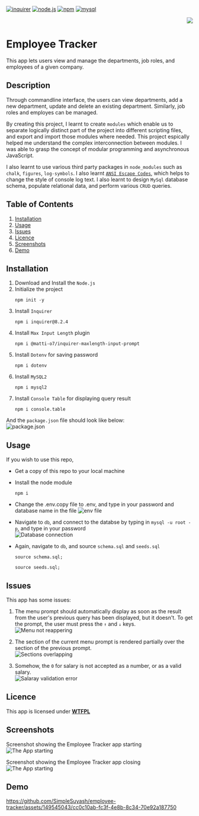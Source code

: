 
[![inquirer](https://img.shields.io/badge/inquirer-blue?style=for-the-badge&logo=npm&logoColor=white&labelColor=red)](https://www.npmjs.com/package/inquirer) [![node.js](https://img.shields.io/badge/Node.js-blue?style=for-the-badge&logo=Node.js&logoColor=white&labelColor=red)](https://nodejs.org/en) [![npm](https://img.shields.io/badge/npm-blue?style=for-the-badge&logo=npm&logoColor=white&labelColor=red)](https://www.npmjs.com/) [![mysql](https://img.shields.io/badge/mysql-blue?style=for-the-badge&logo=mysql&logoColor=white&labelColor=red)](https://www.mysql.com/)


<div align="right"> 
<a href= "http://www.wtfpl.net/about/"><img src = "https://img.shields.io/badge/License-WTFPL-brightgreen.svg"></a>
</div>

# Employee Tracker    

This app lets users view and manage the departments, job roles, and employees of a given company.

##  Description

Through commandline interface, the users can view departments, add a new department, update and delete an existing department. Similarly, job roles and employes can be managed. 

By creating this project, I learnt to create `modules` which enable us to separate logically distinct part of the project into different scripting files, and export and import those modules where needed. This project espically helped me understand the complex interconnection between modules. I was able to grasp the concept of modular programming and asynchronous JavaScript.

I also learnt to use various third party packages in `node_modules` such as `chalk`, `figures`, `log-symbols`. I also learnt [`ANSI Escape Codes`](https://gist.github.com/fnky/458719343aabd01cfb17a3a4f7296797), which helps to change the style of console log text. I also learnt to design `MySql` database schema, populate relational data, and perform various `CRUD` queries.


## Table of Contents

1. [Installation](#installation)
1. [Usage](#usage)
1. [Issues](#issues)
1. [Licence](#licence)
1. [Screenshots](#screenshots)
1. [Demo](#demo)


## Installation 

1. Download and Install the `Node.js` 
1. Initialize the project 
    ```       
    npm init -y
    ```
1. Install `Inquirer`
    ```
    npm i inquirer@8.2.4
    ```
1. Install `Max Input Length` plugin
    ```
    npm i @matti-o7/inquirer-maxlength-input-prompt
    ```
1. Install `Dotenv` for saving password 
    ```
    npm i dotenv
    ```
1. Install `MySQL2` 
    ```
    npm i mysql2
    ```
1. Install `Console Table` for displaying query result
    ```
    npm i console.table
    ```
And the `package.json` file should look like below:              
![package.json](./assets/screenshots/package.png)

## Usage
If you wish to use this repo,
- Get a copy of this repo to your local machine
- Install the node module
    ```
    npm i
    ```
- Change the .env.copy file to .env, and type in your password and database name in the file
![env file](./assets/screenshots/env.png)     

- Navigate to `db`, and connect to the databse by typing in `mysql -u root -p`, and type in your password   
![Database connection](./assets/screenshots/connection.png)

- Again, navigate to `db`, and source `schema.sql` and `seeds.sql`
    ```
    source schema.sql;
    ```
    ```
    source seeds.sql;
    ```
## Issues
This app has some issues:          

1. The menu prompt should automatically display as soon as the result from the user's previous query has been displayed, but it doesn't. To get the prompt, the user must press the `↑` and `↓` keys.             
![Menu not reappering](./assets/screenshots/menu%20not%20appering.png)             

1. The section of the current menu prompt is rendered partially over the section of the previous prompt.                 
![Sections overlapping](./assets/screenshots/sections%20overlapping.png)        

1. Somehow, the `0` for salary is not accepted as a number, or as a valid salary.              
![Salaray validation error](./assets/screenshots/validation%20error.png)      

## Licence

This app is licensed under [**WTFPL**](http://www.wtfpl.net/about/)

## Screenshots

Screenshot showing the Employee Tracker app starting         
![The App starting](./assets/screenshots/app%20starting.png)

Screenshot showing the Employee Tracker app closing        
![The App starting](./assets/screenshots/app%20closing.png)

## Demo
https://github.com/SimpleSuyash/employee-tracker/assets/149545043/cc0c10ab-fc3f-4e8b-8c34-70e92a187750
